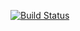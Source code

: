 [![Build Status](https://travis-ci.org/EternalSnowman/110-lab-5.svg?branch=master)](https://travis-ci.org/EternalSnowman/110-lab-5)
